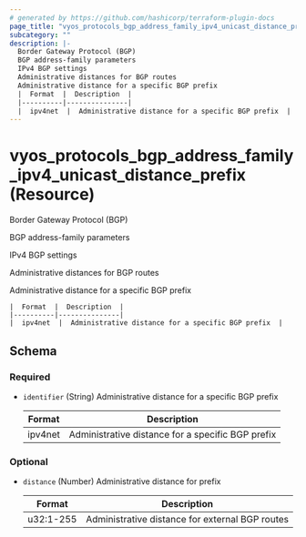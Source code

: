 ```yaml
---
# generated by https://github.com/hashicorp/terraform-plugin-docs
page_title: "vyos_protocols_bgp_address_family_ipv4_unicast_distance_prefix Resource - vyos"
subcategory: ""
description: |-
  Border Gateway Protocol (BGP)
  BGP address-family parameters
  IPv4 BGP settings
  Administrative distances for BGP routes
  Administrative distance for a specific BGP prefix
  |  Format  |  Description  |
  |----------|---------------|
  |  ipv4net  |  Administrative distance for a specific BGP prefix  |
---
```


# vyos_protocols_bgp_address_family_ipv4_unicast_distance_prefix (Resource)

Border Gateway Protocol (BGP)

BGP address-family parameters

IPv4 BGP settings

Administrative distances for BGP routes

Administrative distance for a specific BGP prefix

    |  Format  |  Description  |
    |----------|---------------|
    |  ipv4net  |  Administrative distance for a specific BGP prefix  |



<!-- schema generated by tfplugindocs -->
## Schema

### Required

- `identifier` (String) Administrative distance for a specific BGP prefix

    |  Format  |  Description  |
    |----------|---------------|
    |  ipv4net  |  Administrative distance for a specific BGP prefix  |

### Optional

- `distance` (Number) Administrative distance for prefix

    |  Format  |  Description  |
    |----------|---------------|
    |  u32:1-255  |  Administrative distance for external BGP routes  |
